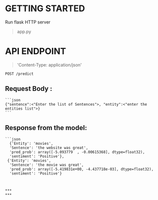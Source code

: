 # GETTING STARTED
Run flask HTTP server

>app.py

# API ENDPOINT
>'Content-Type: application/json'

```POST /predict```

## Request Body : 
    ```json
    {"sentence":<"Enter the list of Sentences">, "entity":<"enter the entities list">}
    ```
## Response from the model: 
    ```json
      {'Entity': 'movies',
      'Sentence': 'the website was great',
      'pred_prob': array([-5.093779  , -0.00615368], dtype=float32),
      'sentiment': 'Positive'},
     {'Entity': 'movies',
      'Sentence': 'the movie was great',
      'pred_prob': array([-5.419831e+00, -4.437718e-03], dtype=float32),
      'sentiment': 'Positive'}   
  ```


***
***
